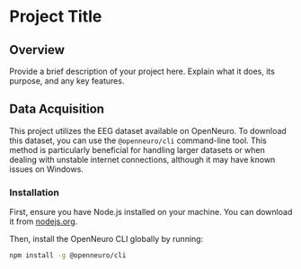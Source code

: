 # Project Title

## Overview
Provide a brief description of your project here. Explain what it does, its purpose, and any key features.

## Data Acquisition

This project utilizes the EEG dataset available on OpenNeuro. To download this dataset, you can use the `@openneuro/cli` command-line tool. This method is particularly beneficial for handling larger datasets or when dealing with unstable internet connections, although it may have known issues on Windows.

### Installation
First, ensure you have Node.js installed on your machine. You can download it from [nodejs.org](https://nodejs.org/).

Then, install the OpenNeuro CLI globally by running:
```bash
npm install -g @openneuro/cli
